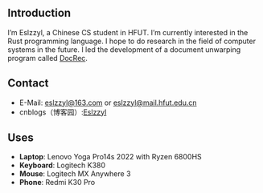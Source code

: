 ## Introduction
I’m Eslzzyl, a Chinese CS student in HFUT. I’m currently interested in the Rust programming language. I hope to do research in the field of computer systems in the future. I led the development of a document unwarping program called [DocRec](https://doc-rec.site).

## Contact
- E-Mail: eslzzyl@163.com or eslzzyl@mail.hfut.edu.cn
- cnblogs（博客园）:[Eslzzyl](https://home.cnblogs.com/u/eslzzyl/)

## Uses
- **Laptop**: Lenovo Yoga Pro14s 2022 with Ryzen 6800HS
- **Keyboard**: Logitech K380
- **Mouse**: Logitech MX Anywhere 3
- **Phone**: Redmi K30 Pro

<!---
Eslzzyl/Eslzzyl is a ✨ special ✨ repository because its `README.md` (this file) appears on your GitHub profile.
You can click the Preview link to take a look at your changes.
--->
